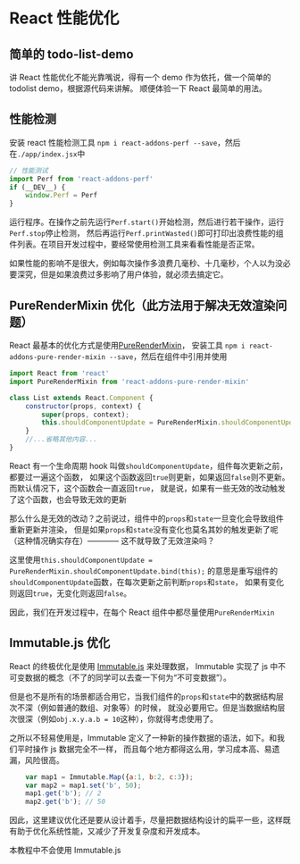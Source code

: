 
# React 性能优化

## 简单的 todo-list-demo

讲 React 性能优化不能光靠嘴说，得有一个 demo 作为依托，做一个简单的 todolist demo，根据源代码来讲解。
顺便体验一下 React 最简单的用法。


## 性能检测

安装 react 性能检测工具 `npm i react-addons-perf --save`，然后在`./app/index.jsx`中

```js
// 性能测试
import Perf from 'react-addons-perf'
if (__DEV__) {
    window.Perf = Perf
}
```

运行程序。在操作之前先运行`Perf.start()`开始检测，然后进行若干操作，运行`Perf.stop`停止检测，
然后再运行`Perf.printWasted()`即可打印出浪费性能的组件列表。在项目开发过程中，要经常使用检测工具来看看性能是否正常。

如果性能的影响不是很大，例如每次操作多浪费几毫秒、十几毫秒，个人以为没必要深究，但是如果浪费过多影响了用户体验，就必须去搞定它。





## PureRenderMixin 优化（此方法用于解决无效渲染问题）

React 最基本的优化方式是使用[PureRenderMixin](http://reactjs.cn/react/docs/pure-render-mixin.html)，
安装工具 `npm i react-addons-pure-render-mixin --save`，然后在组件中引用并使用

```jsx
import React from 'react'
import PureRenderMixin from 'react-addons-pure-render-mixin'

class List extends React.Component {
    constructor(props, context) {
        super(props, context);
        this.shouldComponentUpdate = PureRenderMixin.shouldComponentUpdate.bind(this);
    }
    //...省略其他内容...
}
```

React 有一个生命周期 hook 叫做`shouldComponentUpdate`，组件每次更新之前，都要过一遍这个函数，
如果这个函数返回`true`则更新，如果返回`false`则不更新。而默认情况下，这个函数会一直返回`true`，
就是说，如果有一些无效的改动触发了这个函数，也会导致无效的更新

那么什么是无效的改动？之前说过，组件中的`props`和`state`一旦变化会导致组件重新更新并渲染，
但是如果`props`和`state`没有变化也莫名其妙的触发更新了呢（这种情况确实存在）———— 这不就导致了无效渲染吗？

这里使用`this.shouldComponentUpdate = PureRenderMixin.shouldComponentUpdate.bind(this);`
的意思是重写组件的`shouldComponentUpdate`函数，在每次更新之前判断`props`和`state`，
如果有变化则返回`true`，无变化则返回`false`。

因此，我们在开发过程中，在每个 React 组件中都尽量使用`PureRenderMixin`




## Immutable.js 优化

React 的终极优化是使用 [Immutable.js](https://facebook.github.io/immutable-js/) 来处理数据，
Immutable 实现了 js 中不可变数据的概念（不了的同学可以去查一下何为“不可变数据”）。

但是也不是所有的场景都适合用它，当我们组件的`props`和`state`中的数据结构层次不深（例如普通的数组、对象等）的时候，
就没必要用它。但是当数据结构层次很深（例如`obj.x.y.a.b = 10`这种），你就得考虑使用了。

之所以不轻易使用是，Immutable 定义了一种新的操作数据的语法，如下。和我们平时操作 js 数据完全不一样，
而且每个地方都得这么用，学习成本高、易遗漏，风险很高。

```js
    var map1 = Immutable.Map({a:1, b:2, c:3});
    var map2 = map1.set('b', 50);
    map1.get('b'); // 2
    map2.get('b'); // 50
```

因此，这里建议优化还是要从设计着手，尽量把数据结构设计的扁平一些，这样既有助于优化系统性能，又减少了开发复杂度和开发成本。

本教程中不会使用 Immutable.js


